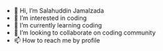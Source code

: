 - 👋 Hi, I’m Salahuddin Jamalzada
- 👀 I’m interested in coding
- 🌱 I’m currently learning coding
- 💞️ I’m looking to collaborate on coding community
- 📫 How to reach me by profile

<!---
S1jam/S1jam is a ✨ special ✨ repository because its `README.md` (this file) appears on your GitHub profile.
You can click the Preview link to take a look at your changes.
--->
